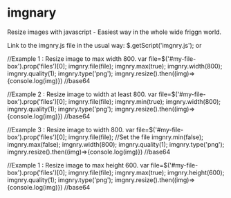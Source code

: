 # imgnary
Resize images with javascript - Easiest way in the whole wide friggn world.

Link to the imgnry.js file in the usual way:
$.getScript('imgnry.js');
or
<script src='imgnry.js'></script>

//Example 1 : Resize image to max width 800.
var file=$('#my-file-box').prop('files')[0];
imgnry.file(file);
imgnry.max(true); 
imgnry.width(800);
imgnry.quality(1);
imgnry.type('png');
imgnry.resize().then((img)=>{console.log(img)}) //base64

//Example 2 : Resize image to width at least 800.
var file=$('#my-file-box').prop('files')[0];
imgnry.file(file);
imgnry.min(true); 
imgnry.width(800);
imgnry.quality(1);
imgnry.type('png');
imgnry.resize().then((img)=>{console.log(img)}) //base64

//Example 3 : Resize image to width 800.
var file=$('#my-file-box').prop('files')[0];
imgnry.file(file); //Set the file
imgnry.min(false);
imgnry.max(false);
imgnry.width(800);
imgnry.quality(1);
imgnry.type('png');
imgnry.resize().then((img)=>{console.log(img)}) //base64

//Example 1 : Resize image to max height 600.
var file=$('#my-file-box').prop('files')[0];
imgnry.file(file);
imgnry.max(true); 
imgnry.height(600);
imgnry.quality(1);
imgnry.type('png');
imgnry.resize().then((img)=>{console.log(img)}) //base64


